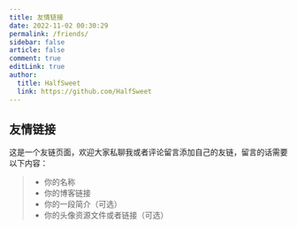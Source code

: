 ```yaml
---
title: 友情链接
date: 2022-11-02 00:30:29
permalink: /friends/
sidebar: false
article: false
comment: true
editLink: true
author: 
  title: HalfSweet
  link: https://github.com/HalfSweet
---
```


## 友情链接

这是一个友链页面，欢迎大家私聊我或者评论留言添加自己的友链，留言的话需要以下内容：

> * 你的名称
> * 你的博客链接
> * 你的一段简介（可选）
> * 你的头像资源文件或者链接（可选）

<VPCard
  title="晨旭"
  desc="喵喵喵喵喵喵喵喵"
  logo="https://cravatar.cn/avatar/b431bf781498d1fe47f732913dce394c?s=64&d=identicon&r=g"
  link="https://www.chenxublog.com"
  background="rgba(253, 230, 138, 0.15)"
/>

<VPCard
  title="T0kenZero"
  desc="一只鸽子咕咕咕"
  logo="https://img13.360buyimg.com/ddimg/jfs/t1/172011/22/17602/107398/61421471Eae8931a3/26d7779ad9c8d727.jpg"
  link="https://blog.lenxy.net/"
  background="rgba(253, 230, 138, 0.15)"
/>

<VPCard
  title="小三花"
  desc="花花最可爱"
  logo="/img/thinkermaker.jpg"
  link="https://thinkermaker.xyz/"
  background="rgba(253, 230, 138, 0.15)"
/>

<VPCard
  title="Chiploop"
  desc="Chiploop Tech"
  logo="https://www.chiploop.net/images/logo.png"
  link="http://www.chiploop.net/"
  background="rgba(253, 230, 138, 0.15)"
/>

<VPCard
  title="鱼的小站"
  desc="鱼的记忆只有七秒，所以要写下来"
  logo="https://fishblog.pages.dev/images/logo_white.svg"
  link="https://fishblog.pages.dev/"
  background="rgba(253, 230, 138, 0.15)"
/>

<VPCard
  title="WuxiProject 乌西"
  desc="制作无聊的东西，但不做垃圾"
  logo="https://wuxiproj.mzy7.cn/images/logo.png"
  link="https://wuxiproj.mzy7.cn/"
  background="rgba(253, 230, 138, 0.15)"
/>

<VPCard
  title="云上小筑"
  desc="我 24岁，是学生"
  logo="https://blog.mzy7.cn/images/avatar.jpg"
  link="https://blog.mzy7.cn/"
  background="rgba(253, 230, 138, 0.15)"
/>

<VPCard
  title="向阳"
  desc="甜甜哒"
  logo="/img/xyn.ltd.jpg"
  link="https://xyn.ltd/"
  background="rgba(253, 230, 138, 0.15)"
/>

<VPCard
  title="Lss233"
  desc="Everything is possible by code."
  logo="https://blog-1251229268.cos-website.ap-shanghai.myqcloud.com/kblog/content/images/2021/02/20160725222959_JGMRc.thumb.700_0-1.jpeg"
  link="https://blog.lss233.com"
  background="rgba(253, 230, 138, 0.15)"
/>

<VPCard
  title="Canmi"
  desc="喵喵本喵"
  logo="https://raw.githubusercontent.com/Canmi21/Canmi21.github.io/main/img/Canmi.png"
  link="https://canmi21.github.io/"
  background="rgba(253, 230, 138, 0.15)"
/>
